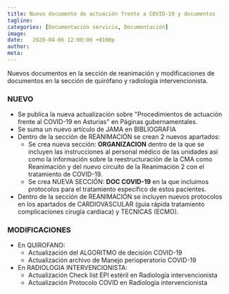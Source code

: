 ```yaml
---
title: Nuevo documento de actuación frente a COVID-19 y documentos
tagline: 
categories: [Documentación servicio, Documentación]
image: 
date:   2020-04-06 12:00:00 +0100p
author: 
meta: 
---
```

Nuevos documentos en la sección de reanimación y modificaciones de documentos en la sección de quirófano y radiología intervencionista.
<!--more-->
### NUEVO
  * Se publica la nueva actualización sobre "Procedimientos de actuación frente al COVID-19 en Asturias" en Páginas gubernamentales.
  * Se suma un nuevo artículo de JAMA en BIBLIOGRAFIA
  * Dentro de la sección de REANIMACIÓN se crean 2 nuevos apartados:
    * Se crea nueva sección: **ORGANIZACION** dentro de la que se incluyen las instrucciones al personal médico de las unidades así como la información sobre la reestructuración de la CMA como Reanimación y del nuevo circuito de la Reanimación 2 con el tratamiento de COVID-19.
    * Se crea NUEVA SECCIÓN: **DOC COVID-19** en la que incluimos protocolos para el tratamiento específico de estos pacientes.
  * Dentro de la sección de REANIMACIÓN se incluyen nuevos protocolos en los apartados de CARDIOVASCULAR (guia rápida tratamiento complicaciones cirugía cardíaca) y TECNICAS (ECMO).

### MODIFICACIONES
  * En QUIROFANO:
    * Actualización del ALGORITMO de decisión COVID-19
    * Actualización archivo de Manejo perioperatorio COVID-19
  * En RADIOLOGIA INTERVENCIONISTA:
    * Actualización Check list EPI estéril en Radiología intervencionista
    * Actualización Protocolo COVID en Radiología intervencionista

